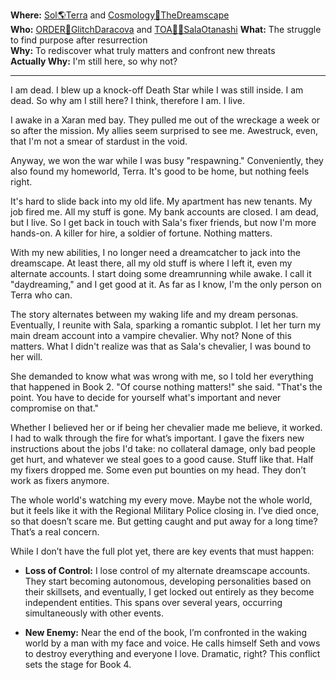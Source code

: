 **Where:** [Sol🌎Terra](Sol🌎Terra.md) and [Cosmology🌌TheDreamscape](Cosmology🌌TheDreamscape.md)  
**Who:** [ORDER🔻GlitchDaracova](ORDER🔻GlitchDaracova.md) and [TOA🧛‍♀️SalaOtanashi](TOA🧛‍♀️SalaOtanashi.md)
**What:** The struggle to find purpose after resurrection  
**Why:** To rediscover what truly matters and confront new threats  
**Actually Why:** I'm still here, so why not?

---

I am dead. I blew up a knock-off Death Star while I was still inside. I am dead. So why am I still here? I think, therefore I am. I live.

I awake in a Xaran med bay. They pulled me out of the wreckage a week or so after the mission. My allies seem surprised to see me. Awestruck, even, that I'm not a smear of stardust in the void.

Anyway, we won the war while I was busy "respawning." Conveniently, they also found my homeworld, Terra. It's good to be home, but nothing feels right.

It's hard to slide back into my old life. My apartment has new tenants. My job fired me. All my stuff is gone. My bank accounts are closed. I am dead, but I live. So I get back in touch with Sala's fixer friends, but now I'm more hands-on. A killer for hire, a soldier of fortune. Nothing matters.

With my new abilities, I no longer need a dreamcatcher to jack into the dreamscape. At least there, all my old stuff is where I left it, even my alternate accounts. I start doing some dreamrunning while awake. I call it "daydreaming," and I get good at it. As far as I know, I'm the only person on Terra who can.

The story alternates between my waking life and my dream personas. Eventually, I reunite with Sala, sparking a romantic subplot. I let her turn my main dream account into a vampire chevalier. Why not? None of this matters. What I didn't realize was that as Sala's chevalier, I was bound to her will.

She demanded to know what was wrong with me, so I told her everything that happened in Book 2. "Of course nothing matters!" she said. "That's the point. You have to decide for yourself what's important and never compromise on that."

Whether I believed her or if being her chevalier made me believe, it worked. I had to walk through the fire for what’s important. I gave the fixers new instructions about the jobs I'd take: no collateral damage, only bad people get hurt, and whatever we steal goes to a good cause. Stuff like that. Half my fixers dropped me. Some even put bounties on my head. They don’t work as fixers anymore.

The whole world's watching my every move. Maybe not the whole world, but it feels like it with the Regional Military Police closing in. I’ve died once, so that doesn’t scare me. But getting caught and put away for a long time? That’s a real concern.

While I don’t have the full plot yet, there are key events that must happen:

- **Loss of Control:** I lose control of my alternate dreamscape accounts. They start becoming autonomous, developing personalities based on their skillsets, and eventually, I get locked out entirely as they become independent entities. This spans over several years, occurring simultaneously with other events.
    
- **New Enemy:** Near the end of the book, I’m confronted in the waking world by a man with my face and voice. He calls himself Seth and vows to destroy everything and everyone I love. Dramatic, right? This conflict sets the stage for Book 4.